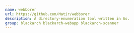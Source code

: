 ```yaml
---
name: webborer
url: https://github.com/Matir/webborer
description: A directory-enumeration tool written in Go.
group: blackarch blackarch-webapp blackarch-scanner
---
```

